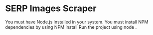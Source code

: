 
# SERP Images Scraper

You must have Node.js installed in your system.
You must install NPM dependencies by using NPM install
Run the project using node .

